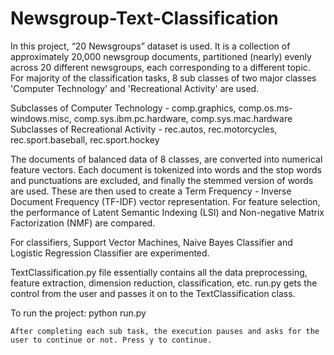 # Newsgroup-Text-Classification

In this project, “20 Newsgroups” dataset is used. It is a collection of approximately 20,000 newsgroup documents, partitioned (nearly) evenly across 20 different newsgroups, each corresponding to a different topic. For majority of the classification tasks, 8 sub classes of two major classes 'Computer Technology' and 'Recreational Activity' are used.

Subclasses of Computer Technology - comp.graphics, comp.os.ms-windows.misc, comp.sys.ibm.pc.hardware, comp.sys.mac.hardware
Subclasses of Recreational Activity - rec.autos, rec.motorcycles, rec.sport.baseball, rec.sport.hockey

The documents of balanced data of 8 classes, are converted into numerical feature vectors. Each document is tokenized into words and the stop words and punctuations are excluded, and 
finally the stemmed version of words are used. These are then used to create a Term Frequency - Inverse Document Frequency (TF-IDF) vector representation. For feature selection, the performance of Latent Semantic Indexing (LSI) and Non-negative Matrix Factorization (NMF) are compared. 

For classifiers, Support Vector Machines, Naive Bayes Classifier and Logistic Regression Classifier are experimented.

TextClassification.py file essentially contains all the data preprocessing, feature extraction, dimension reduction, classification, etc.
run.py gets the control from the user and passes it on to the TextClassification class. 

To run the project:
	python run.py 
	
	After completing each sub task, the execution pauses and asks for the user to continue or not. Press y to continue. 

